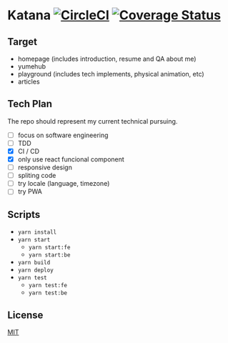 # Katana [![CircleCI](https://circleci.com/gh/samuraime/katana.svg?style=shield)](https://circleci.com/gh/samuraime/katana) [![Coverage Status](https://coveralls.io/repos/github/samuraime/katana/badge.svg?branch=master)](https://coveralls.io/github/samuraime/katana?branch=master)

## Target

  - homepage (includes introduction, resume and QA about me)
  - yumehub
  - playground (includes tech implements, physical animation, etc)
  - articles

## Tech Plan
  
  The repo should represent my current technical pursuing.

  - [ ] focus on software engineering
  - [ ] TDD
  - [x] CI / CD
  - [x] only use react funcional component
  - [ ] responsive design
  - [ ] spliting code
  - [ ] try locale (language, timezone)
  - [ ] try PWA

## Scripts

- `yarn install`
- `yarn start`
  - `yarn start:fe`
  - `yarn start:be`
- `yarn build`
- `yarn deploy`
- `yarn test`
  - `yarn test:fe`
  - `yarn test:be`

## License

[MIT](./LICENSE)
